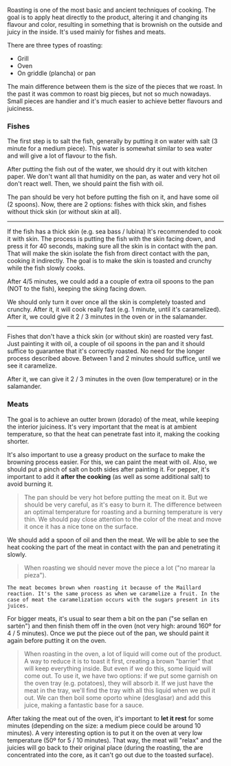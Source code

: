 Roasting is one of the most basic and ancient techniques of cooking. The goal is to apply heat directly to the product, altering it and changing its flavour and color, resulting in something that is brownish on the outside and juicy in the inside. It's used mainly for fishes and meats.

There are three types of roasting:

- Grill
- Oven
- On griddle (plancha) or pan

The main difference between them is the size of the pieces that we roast. In the past it was common to roast big pieces, but not so much nowadays. Small pieces are handier and it's much easier to achieve better flavours and juiciness.


### Fishes

The first step is to salt the fish, generally by putting it on water with salt (3 minute for a medium piece). This water is somewhat similar to sea water and will give a lot of flavour to the fish.

After putting the fish out of the water, we should dry it out with kitchen paper. We don't want all that humidity on the pan, as water and very hot oil don't react well. Then, we should paint the fish with oil.

The pan should be very hot before putting the fish on it, and have some oil (2 spoons). Now, there are 2 options: fishes with thick skin, and fishes without thick skin (or without skin at all).

___

If the fish has a thick skin (e.g. sea bass / lubina) It's recommended to cook it with skin. The process is putting the fish with the skin facing down, and press it for 40 seconds, making sure all the skin is in contact with the pan. That will make the skin isolate the fish from direct contact with the pan, cooking it indirectly. The goal is to make the skin is toasted and crunchy while the fish slowly cooks.

After 4/5 minutes, we could add a a couple of extra oil spoons to the pan (NOT to the fish), keeping the sking facing down. 

We should only turn it over once all the skin is completely toasted and crunchy. After it, it will cook really fast (e.g. 1 minute, until it's caramelized). After it, we could give it 2 / 3 minutes in the oven or in the salamander.

___

Fishes that don't have a thick skin (or without skin) are roasted very fast. Just painting it with oil, a couple of oil spoons in the pan and it should suffice to guarantee that it's correctly roasted. No need for the longer process described above. Between 1 and 2 minutes should suffice, until we see it caramelize. 

After it, we can give it 2 / 3 minutes in the oven (low temperature) or in the salamander.


### Meats

The goal is to achieve an outter brown (dorado) of the meat, while keeping the interior juiciness. It's very important that the meat is at ambient temperature, so that the heat can penetrate fast into it, making the cooking shorter.

It's also important to use a greasy product on the surface to make the browning process easier. For this, we can paint the meat with oil. Also, we should put a pinch of salt on both sides after painting it. For pepper, it's important to add it **after the cooking** (as well as some additional salt) to avoid burning it.

>The pan should be very hot before putting the meat on it. But we should be very careful, as it's easy to burn it. The difference between an optimal temperature for roasting and a burning temperature is very thin. We should pay close attention to the color of the meat and move it once it has a nice tone on the surface.

We should add a spoon of oil and then the meat. We will be able to see the heat cooking the part of the meat in contact with the pan and penetrating it slowly.

> When roasting we should never move the piece a lot ("no marear la pieza"). 

```
The meat becomes brown when roasting it because of the Maillard reaction. It's the same process as when we caramelize a fruit. In the case of meat the caramelization occurs with the sugars present in its juices. 
```

For bigger meats, it's usual to sear them a bit on the pan ("se sellan en sartén") and then finish them off in the oven (not very high: around 160º for 4 / 5 minutes). Once we put the piece out of the pan, we should paint it again before putting it on the oven. 

>When roasting in the oven, a lot of liquid will come out of the product. A way to reduce it is to toast it first, creating a brown "barrier" that will keep everything inside. But even if we do this, some liquid will come out. To use it, we have two options: if we put some garnish on the oven tray (e.g. potatoes), they will absorb it. If we just have the meat in the tray, we'll find the tray with all this liquid when we pull it out. We can then boil some oporto whine (desglasar) and add this juice, making a fantastic base for a sauce.

After taking the meat out of the oven, it's important to **let it rest** for some minutes (depending on the size: a medium piece could be around 10 minutes). A very interesting option is to put it on the oven at very low temperature (50º for 5 / 10 minutes). That way, the meat will "relax" and the juicies will go back to their original place (during the roasting, the are concentrated into the core, as it can't go out due to the toasted surface).


